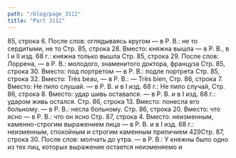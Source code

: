 ```yaml
---
path: "/blog/page_3112"
title: "Part 3112"
---
```


85, строка 6.
После слов: оглядываясь кругом — в Р. В.: не то сердитыми, не то
Стр. 85, строка 28.
Вместо: княжна вышла — в Р. В., в I и II изд. 68 г.: княжна только вышла
Стр. 85, строка 29.
После слов: Лоррена, — в Р. В.: молодого, знаменитого доктора, француза
Стр. 85, строка 30.
Вместо: под портретом — в Р. В.: подле портрета
Стр. 85, строка 32.
Вместо: Très beau, — в Р. В.: — Très bien,
Стр. 86, строка 7.
Вместо: Не пило слушай. — в Р. В. и в I изд. 68 г.: Не пило случай,
Стр. 86, строка 8.
Вместо: удар шивь оставался. — в Р. В. и в I изд. 68 г.: ударом живь остался.
Стр. 86, строка 13.
Вместо: понесла его больному. — в Р. В.: несла больному.
Стр. 86, строка 20.
Вместо: что ясно — в Р. В.: что он ясно
Стр. 87, строка 4.
Вместо: неизменным, каменно-строгим выражением лица — в Р. В. и в I изд. 68 г.: неизменным, спокойным и строгим каменным приличием
429Стр. 87, строка 30.
После слов: молчать до утра. — в Р. В.: У княжны было одно из тех лиц, которых выражение остается неизменяемо и
